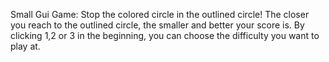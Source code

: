
Small Gui Game:
Stop the colored circle in the outlined circle! The closer you reach to the outlined circle, the smaller and better your score is. By clicking 1,2 or 3 in the beginning, you can choose the difficulty you want to play at.
